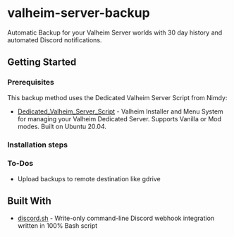# valheim-server-backup
Automatic Backup for your Valheim Server worlds with 30 day history and automated Discord notifications.

## Getting Started

### Prerequisites

This backup method uses the Dedicated Valheim Server Script from Nimdy:

* [Dedicated_Valheim_Server_Script](https://github.com/Nimdy/Dedicated_Valheim_Server_Script) - Valheim Installer and Menu System for managing your Valheim Dedicated Server. Supports Vanilla or Mod modes. Built on Ubuntu 20.04.


### Installation steps




### To-Dos

* Upload backups to remote destination like gdrive

## Built With

* [discord.sh](https://github.com/ChaoticWeg/discord.sh) - Write-only command-line Discord webhook integration written in 100% Bash script
